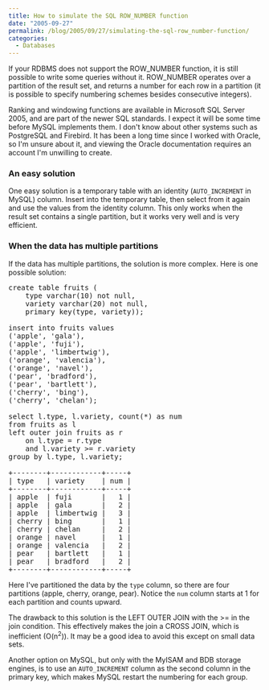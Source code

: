 ```yaml
---
title: How to simulate the SQL ROW_NUMBER function
date: "2005-09-27"
permalink: /blog/2005/09/27/simulating-the-sql-row_number-function/
categories:
  - Databases
---
```

If your RDBMS does not support the ROW\_NUMBER function, it is still possible to write some queries without it. ROW\_NUMBER operates over a partition of the result set, and returns a number for each row in a partition (it is possible to specify numbering schemes besides consecutive integers).

Ranking and windowing functions are available in Microsoft SQL Server 2005, and are part of the newer SQL standards. I expect it will be some time before MySQL implements them. I don't know about other systems such as PostgreSQL and Firebird. It has been a long time since I worked with Oracle, so I'm unsure about it, and viewing the Oracle documentation requires an account I'm unwilling to create.

### An easy solution

One easy solution is a temporary table with an identity (`AUTO_INCREMENT` in MySQL) column. Insert into the temporary table, then select from it again and use the values from the identity column. This only works when the result set contains a single partition, but it works very well and is very efficient.

### When the data has multiple partitions

If the data has multiple partitions, the solution is more complex. Here is one possible solution:

<pre>create table fruits (
    type varchar(10) not null,
    variety varchar(20) not null,
    primary key(type, variety));

insert into fruits values
('apple', 'gala'),
('apple', 'fuji'),
('apple', 'limbertwig'),
('orange', 'valencia'),
('orange', 'navel'),
('pear', 'bradford'),
('pear', 'bartlett'),
('cherry', 'bing'),
('cherry', 'chelan');

select l.type, l.variety, count(*) as num
from fruits as l
left outer join fruits as r
    on l.type = r.type
    and l.variety &gt;= r.variety
group by l.type, l.variety;

+--------+------------+-----+
| type   | variety    | num |
+--------+------------+-----+
| apple  | fuji       |   1 |
| apple  | gala       |   2 |
| apple  | limbertwig |   3 |
| cherry | bing       |   1 |
| cherry | chelan     |   2 |
| orange | navel      |   1 |
| orange | valencia   |   2 |
| pear   | bartlett   |   1 |
| pear   | bradford   |   2 |
+--------+------------+-----+</pre>

Here I've partitioned the data by the `type` column, so there are four partitions (apple, cherry, orange, pear). Notice the `num` column starts at 1 for each partition and counts upward.

The drawback to this solution is the LEFT OUTER JOIN with the >= in the join condition. This effectively makes the join a CROSS JOIN, which is inefficient (O(n<sup>2</sup>)). It may be a good idea to avoid this except on small data sets.

Another option on MySQL, but only with the MyISAM and BDB storage engines, is to use an `AUTO_INCREMENT` column as the second column in the primary key, which makes MySQL restart the numbering for each group.
